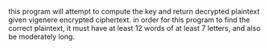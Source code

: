 this program will attempt to compute the key and return decrypted plaintext given vigenere encrypted ciphertext. in order for this program to find the correct plaintext, it must have at least 12 words of at least 7 letters, and also be moderately long.

